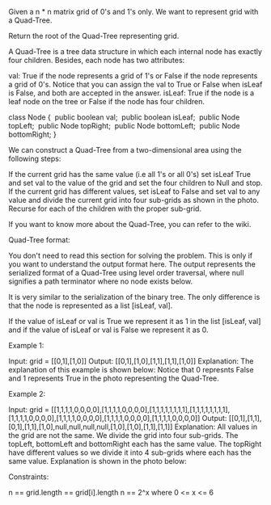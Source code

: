 Given a n * n matrix grid of 0's and 1's only. We want to represent grid with
a Quad-Tree.

Return the root of the Quad-Tree representing grid.

A Quad-Tree is a tree data structure in which each internal node has exactly
four children. Besides, each node has two attributes:


val: True if the node represents a grid of 1's or False if the node
represents a grid of 0's. Notice that you can assign the val to True or False
when isLeaf is False, and both are accepted in the answer.
isLeaf: True if the node is a leaf node on the tree or False if the node has
four children.



class Node {
⁠   public boolean val;
⁠   public boolean isLeaf;
⁠   public Node topLeft;
⁠   public Node topRight;
⁠   public Node bottomLeft;
⁠   public Node bottomRight;
}

We can construct a Quad-Tree from a two-dimensional area using the following
steps:


If the current grid has the same value (i.e all 1's or all 0's) set isLeaf
True and set val to the value of the grid and set the four children to Null
and stop.
If the current grid has different values, set isLeaf to False and set val to
any value and divide the current grid into four sub-grids as shown in the
photo.
Recurse for each of the children with the proper sub-grid.


If you want to know more about the Quad-Tree, you can refer to the wiki.

Quad-Tree format:

You don't need to read this section for solving the problem. This is only if
you want to understand the output format here. The output represents the
serialized format of a Quad-Tree using level order traversal, where null
signifies a path terminator where no node exists below.

It is very similar to the serialization of the binary tree. The only
difference is that the node is represented as a list [isLeaf, val].

If the value of isLeaf or val is True we represent it as 1 in the list
[isLeaf, val] and if the value of isLeaf or val is False we represent it as
0.


Example 1:


Input: grid = [[0,1],[1,0]]
Output: [[0,1],[1,0],[1,1],[1,1],[1,0]]
Explanation: The explanation of this example is shown below:
Notice that 0 represnts False and 1 represents True in the photo representing
the Quad-Tree.



Example 2:




Input: grid =
[[1,1,1,1,0,0,0,0],[1,1,1,1,0,0,0,0],[1,1,1,1,1,1,1,1],[1,1,1,1,1,1,1,1],[1,1,1,1,0,0,0,0],[1,1,1,1,0,0,0,0],[1,1,1,1,0,0,0,0],[1,1,1,1,0,0,0,0]]
Output:
[[0,1],[1,1],[0,1],[1,1],[1,0],null,null,null,null,[1,0],[1,0],[1,1],[1,1]]
Explanation: All values in the grid are not the same. We divide the grid into
four sub-grids.
The topLeft, bottomLeft and bottomRight each has the same value.
The topRight have different values so we divide it into 4 sub-grids where
each has the same value.
Explanation is shown in the photo below:




Constraints:


n == grid.length == grid[i].length
n == 2^x where 0 <= x <= 6




